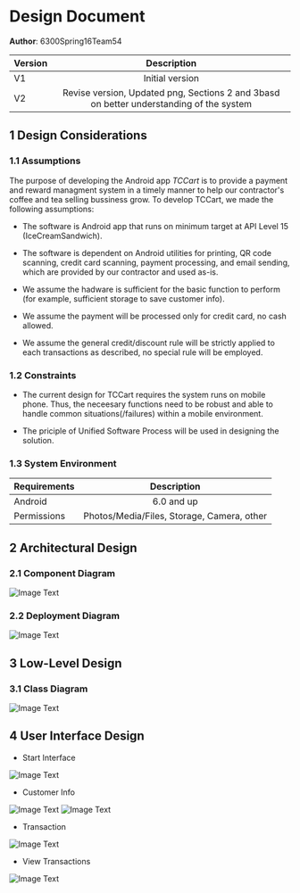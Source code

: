 # Design Document

**Author**: 6300Spring16Team54

| Version | Description     |
| --------|:---------------:|
| V1      | Initial version |
| V2      | Revise version, Updated png, Sections 2 and 3basd on better understanding of the system |

## 1 Design Considerations

### 1.1 Assumptions

The purpose of developing the Android app *TCCart* is to provide a payment and reward managment system in a timely manner to help our contractor's coffee and tea selling bussiness grow. To develop TCCart, we made the following assumptions:

- The software is Android app that runs on minimum target at API Level 15 (IceCreamSandwich).

- The software is dependent on Android utilities for printing, QR code scanning, credit card scanning,  payment processing, and email sending, which are provided by our contractor and used as-is.

- We assume the hadware is sufficient for the basic function to perform (for example, sufficient storage to save customer info). 

- We assume the payment will be processed only for credit card, no cash allowed. 

- We assume the general credit/discount rule will be strictly applied to each transactions as described, no special rule will be employed.

### 1.2 Constraints

- The current design for TCCart requires the system runs on mobile phone. Thus, the neceesary functions need to
be robust and able to handle common situations(/failures) within a mobile environment.

- The priciple of Unified Software Process will be used in designing the solution.

### 1.3 System Environment

| Requirements | Description     |
| --------|:---------------:|
| Android     | 6.0 and up |
| Permissions     | Photos/Media/Files, Storage, Camera, other |

## 2 Architectural Design

### 2.1 Component Diagram

![Image Text](./Component_Diagram.png)

### 2.2 Deployment Diagram

![Image Text](./Deployment_Diagram.png)

## 3 Low-Level Design

### 3.1 Class Diagram

![Image Text](./design-team.png)

## 4 User Interface Design

- Start Interface

![Image Text](./Android_mockup_Main.png)

- Customer Info

![Image Text](./Android_mockup_Customer.png)
![Image Text](./Android_mockup_AddCustomer.png)

- Transaction

![Image Text](./Android_mockup_Transaction.png )

- View Transactions

![Image Text](./Android_mockup_TransactionHistory.png)


